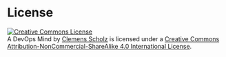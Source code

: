 # License

[![Creative Commons License](https://i.creativecommons.org/l/by-nc-sa/4.0/88x31.png)](http://creativecommons.org/licenses/by-nc-sa/4.0/)  
A DevOps Mind by [Clemens Scholz](https://pirxdanford.gitbook.io/a-devops-mind/) is licensed under a [Creative Commons Attribution-NonCommercial-ShareAlike 4.0 International License](http://creativecommons.org/licenses/by-nc-sa/4.0/).

